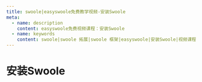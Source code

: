 ```yaml
---
title: swoole|easyswoole免费教学视频-安装Swoole
meta:
  - name: description
    content: easyswoole免费视频课程：安装Swoole
  - name: keywords
    content: swoole|swoole 拓展|swoole 框架|easyswoole|安装Swoole|视频课程|免费教程
---
```

# 安装Swoole
<script type="text/javascript" src="/Js/Ckplayer/ckplayer.js"></script>
<div class="video" style="width: 50rem;height: 30rem;"></div>
<script type="text/javascript">
    var videoObject = {
    		container: '.video',
    		variable: 'player',
    		video:'http://video-oss.easyswoole.com/%E5%85%A5%E9%97%A8%E6%95%99%E7%A8%8B1/%E5%AE%89%E8%A3%85swoole.mp4'
    	};
    var player=new ckplayer(videoObject);
</script>

